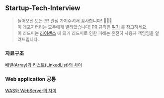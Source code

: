 ## Startup-Tech-Interview
> 들어오신 모든 분! 관심 가져주셔서 감사합니다! 🙇🏻‍♂️  
> 이 레포지터리는 모두에게 열려있습니다! PR 규칙은 [여기](./setting.md) 를 참고하세요.  
> 이 리드미는 [라이센스](./LICENSE) 에 의거 리드미로 인한 피해는 온전히 사용자 책임임을 알려드립니다.

### 자료구조
[배열(Array)과 리스트(LinkedList)의 차이](question/배열과리스트의차이.md)


### Web application 공통
[WAS와 WebServer의 차이](./question/was와ws의차이.md)